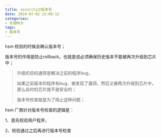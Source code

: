 ```yaml
---
title: security之版本号
date: 2024-07-02 23:09:12
categories:
- 车规MCU
tags:
- 版本号
---
```


hsm 校验的时候会确认版本号；

版本号的作用是防止rollback，也就是说必须确保历史版本不能被再次升级到芯片中；

> 升级的目的通常是解决之前的程序bug，
>
> 如果之前版本的程序有bug，被发现了漏洞，然后又被再次升级到芯片中，那么此时的芯片就不是安全的；
>
> 版本号检查就是为了阻止这种问题；

hsm 厂商针对版本号检查的逻辑是：

1、首先校验用户程序，

2、校验通过之后再进行版本号检查
